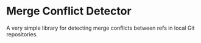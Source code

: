 # Merge Conflict Detector
A very simple library for detecting merge conflicts between refs in local Git repositories.
